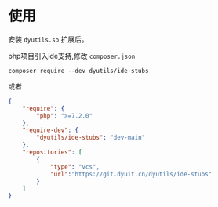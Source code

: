 # 使用

安装 `dyutils.so` 扩展后。

php项目引入ide支持,修改 `composer.json`

```
composer require --dev dyutils/ide-stubs
```

或者

```json
{
    "require": {
        "php": ">=7.2.0"
    },
    "require-dev": {
        "dyutils/ide-stubs": "dev-main"
    },
    "repositories": [
        {
            "type": "vcs",
            "url":"https://git.dyuit.cn/dyutils/ide-stubs"
        }
    ]
}
```


